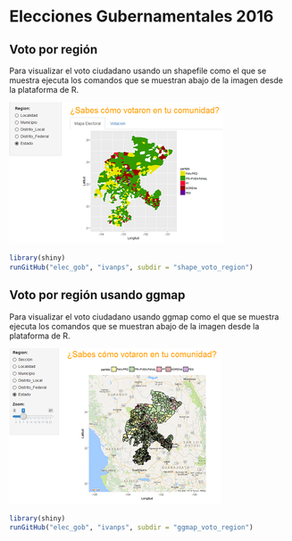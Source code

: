 # Elecciones Gubernamentales 2016

## Voto por región

Para visualizar el voto ciudadano usando un shapefile como el que se muestra ejecuta los comandos que se muestran abajo de la imagen desde la plataforma de R.

![Shapefile Zacatecas.](shapeZac.png)
```R
library(shiny)
runGitHub("elec_gob", "ivanps", subdir = "shape_voto_region")
```

## Voto por región usando ggmap

Para visualizar el voto ciudadano usando ggmap como el que se muestra ejecuta los comandos que se muestran abajo de la imagen desde la plataforma de R.

![ggmap Zacatecas.](ggmapZac.png)
```R
library(shiny)
runGitHub("elec_gob", "ivanps", subdir = "ggmap_voto_region")
```
